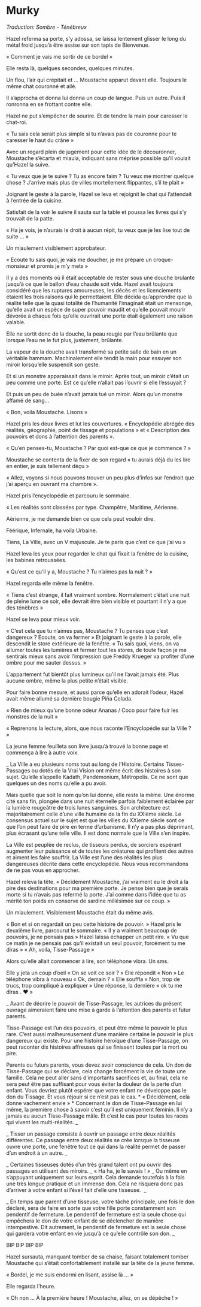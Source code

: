 # Murky

_Traduction: Sombre - Ténébreux_

Hazel referma sa porte, s’y adossa, se laissa lentement glisser le long du métal froid jusqu’à être assise sur son tapis de Bienvenue.

« Comment je vais me sortir de ce bordel »

Elle resta là, quelques secondes, quelques minutes.

Un flou, l’air qui crépitait et … Moustache apparut devant elle. Toujours le même chat couronné et ailé.

Il s’approcha et donna lui donna un coup de langue. Puis un autre. Puis il ronronna en se frottant contre elle.

Hazel ne put s’empêcher de sourire. Et de tendre la main pour caresser le chat-roi.

« Tu sais cela serait plus simple si tu n’avais pas de couronne pour te caresser le haut du crâne »

Avec un regard plein de jugement pour cette idée de le découronner, Moustache s’écarta et miaula, indiquant sans méprise possible qu’il voulait qu’Hazel la suive.

« Tu veux que je te suive ? Tu as encore faim ? Tu veux me montrer quelque chose ? J’arrive mais plus de villes mortellement flippantes, s’il te plait »

Joignant le geste à la parole, Hazel se leva et rejoignit le chat qui l’attendait à l’entrée de la cuisine.

Satisfait de la voir le suivre il sauta sur la table et poussa les livres qui s’y trouvait de la patte.

« Ha je vois, je n’aurais le droit à aucun répit, tu veux que je les lise tout de suite … »

Un miaulement visiblement approbateur.

« Ecoute tu sais quoi, je vais me doucher, je me prépare un croque-monsieur et promis je m’y mets »

Il y a des moments où il était acceptable de rester sous une douche brulante jusqu’à ce que le ballon d’eau chaude soit vide. Hazel avait toujours considéré que les ruptures amoureuses, les décès et les licenciements étaient les trois raisons qui le permettaient. Elle décida qu’apprendre que la réalité telle que la quasi totalité de l’humanité l’imaginait était un mensonge, qu’elle avait un espèce de super pouvoir maudit et qu’elle pouvait mourir dévorée à chaque fois qu’elle ouvrirait une porte était également une raison valable.

Elle ne sortit donc de la douche, la peau rougie par l’eau brûlante que lorsque l’eau ne le fut plus, justement, brûlante.

La vapeur de la douche avait transformé sa petite salle de bain en un véritable hammam. Machinalement elle tendit la main pour essuyer son miroir lorsqu’elle suspendit son geste.

Et si un monstre apparaissait dans le miroir. Après tout, un miroir c’était un peu comme une porte. Est ce qu’elle n’allait pas l’ouvrir si elle l’essuyait ?

Et puis un peu de buée n’avait jamais tué un miroir. Alors qu’un monstre affamé de sang…

« Bon, voila Moustache. Lisons »

Hazel pris les deux livres et lut les couvertures.
« Encyclopédie abrégée des réalités, géographie, point de tissage et populations » et « Description des pouvoirs et dons à l’attention des parents ».

« Qu’en penses-tu, Moustache ? Par quoi est-que ce que je commence ? »

Moustache se contenta de la fixer de son regard « tu aurais déjà du les lire en entier, je suis tellement déçu »

« Allez, voyons si nous pouvons trouver un peu plus d’infos sur l’endroit que j’ai aperçu en ouvrant ma chambre ».

Hazel pris l’encyclopédie et parcouru le sommaire.

« Les réalités sont classées par type. Champêtre, Maritime, Aérienne.

Aérienne, je me demande bien ce que cela peut vouloir dire.

Féérique, Infernale, ha voila Urbaine.

Tiens, La Ville, avec un V majuscule. Je te paris que c’est ce que j’ai vu »

Hazel leva les yeux pour regarder le chat qui fixait la fenêtre de la cuisine, les babines retroussées.

« Qu’est ce qu’il y a, Moustache ? Tu n’aimes pas la nuit ? »

Hazel regarda elle même la fenêtre.

« Tiens c’est étrange, il fait vraiment sombre. Normalement c’était une nuit de pleine lune ce soir, elle devrait être bien visible et pourtant il n’y a que des ténèbres »

Hazel se leva pour mieux voir.

« C’est cela que tu n’aimes pas, Moustache ? Tu penses que c’est dangereux ? Ecoute, on va fermer » Et joignant le geste à la parole, elle descendit le store extérieure de la fenêtre.
« Tu sais quoi, viens, on va allumer toutes les lumières et fermer tout les stores, de toute façon je me sentirais mieux sans avoir l’impression que Freddy Krueger va profiter d’une ombre pour me sauter dessus. »

L’appartement fut bientôt plus lumineux qu’il ne l’avait jamais été. Plus aucune ombre, même la plus petite n’était visible.

Pour faire bonne mesure, et aussi parce qu’elle en adorait l’odeur, Hazel avait même allumé sa dernière bougie Piña Colada.

« Rien de mieux qu’une bonne odeur Ananas / Coco pour faire fuir les monstres de la nuit »

« Reprenons la lecture, alors, que nous raconte l’Encyclopédie sur la Ville ? »

La jeune femme feuilleta son livre jusqu’à trouvé la bonne page et commença à lire à autre voix.

\_ La Ville a eu plusieurs noms tout au long de l’Histoire. Certains Tisses-Passages ou dotés de la Vrai Vision ont même écrit des histoires à son sujet. Qu’elle s’appelle Kadath, Pandémonium, Métropolis. Ce ne sont que quelques un des noms qu’elle a pu avoir.

Mais quelle que soit le nom qu’on lui donne, elle reste la même. Une énorme cité sans fin, plongée dans une nuit éternelle parfois faiblement éclairée par la lumière rougeâtre de trois lunes sanguines. Son architecture est majoritairement celle d’une ville humaine de la fin du XXième siècle. Le consensus actuel sur le sujet est que les villes du XXieme siècle sont ce que l’on peut faire de pire en terme d’urbanisme. Il n’y a pas plus déprimant, plus écrasant qu’une telle ville. Il est donc normale que la Ville s’en inspire.

La Ville est peuplée de reclus, de tisseurs perdus, de sorciers espérant augmenter leur puissance et de toutes les créatures qui profitent des autres et aiment les faire souffrir. La Ville est l’une des réalités les plus dangereuses décrite dans cette encyclopédie. Nous vous recommandons de ne pas vous en approcher.

Hazel releva la tête.
« Décidément Moustache, j’ai vraiment eu le droit à la pire des destinations pour ma première porte.
Je pense bien que je serais morte si tu n’avais pas refermé la porte.
J’ai comme dans l’idée que tu as mérité ton poids en conserve de sardine millésimée sur ce coup. »

Un miaulement. Visiblement Moustache était du même avis.

« Bon et si on regardait un peu cette histoire de pouvoir. » Hazel pris le deuxième livre, parcourut le sommaire.
« Il y a vraiment beaucoup de pouvoirs, je ne pensais pas » Hazel laissa échapper un petit rire.
« Vu que ce matin je ne pensais pas qu’il existait un seul pouvoir, forcément tu me diras »
« Ah, voila, Tisse-Passage »

Alors qu’elle allait commencer à lire, son téléphone vibra. Un sms.

Elle y jeta un coup d’oeil « On se voit ce soir ? »
Elle répondit « Non »
Le téléphone vibra à nouveau « Ok, demain ? »
Elle souffla « Non, trop de trucs, trop compliqué à expliquer »
Une réponse, la dernière « ok tu me diras . ❤️ »

\_ Avant de décrire le pouvoir de Tisse-Passage, les autrices du présent ouvrage aimeraient faire une mise à garde à l’attention des parents et futur parents.

Tisse-Passage est l’un des pouvoirs, et peut être même le pouvoir le plus rare. C’est aussi malheureusement d’une manière certaine le pouvoir le plus dangereux qui existe. Pour une histoire héroïque d’une Tisse-Passage, on peut raconter dix histoires affreuses qui se finissent toutes par la mort ou pire.

Parents ou futurs parents, vous devez avoir conscience de cela. Un don de Tisse-Passage qui se déclare, cela change forcément la vie de toute une famille. Cela ne peut aller sans d’importants sacrifices et, au final, cela ne sera peut être pas suffisant pour vous éviter la douleur de la perte d’un enfant. Vous devriez plutôt espérer que votre enfant ne développe pas le don du Tissage. Et vous réjouir si ce n’est pas le cas. *
« Décidément, cela donne vachement envie »
* Concernant le don de Tisse-Passage en lui même, la première chose à savoir c’est qu’il est uniquement féminin. Il n’y a jamais eu aucun Tisse-Passage mâle. Et c’est le cas pour toutes les races qui vivent les multi-réalités. \_

_ Tisser un passage consiste à ouvrir un passage entre deux réalités différentes. Ce passage entre deux réalités se crée lorsque la tisseuse ouvre une porte, une fenêtre tout ce qui dans la réalité permet de passer d’un endroit à un autre. _

_ Certaines tisseuses dotés d’un très grand talent ont pu ouvrir des passages en utilisant des miroirs. _
« Ha ha, je le savais ! »
_ Ou même en s’appuyant uniquement sur leurs esprit. Cela demande toutefois à la fois une très longue pratique et un immense don. Cela ne risquera donc pas d’arriver à votre enfant si l’éveil fait d’elle une tisseuse.  _

_ En temps que parent d’une tisseuse, votre tâche principale, une fois le don déclaré, sera de faire en sorte que votre fille porte constamment son pendentif de fermeture. Le pendentif de fermeture est la seule chose qui empêchera le don de votre enfant de se déclencher de manière intempestive. Dit autrement, le pendentif de fermeture est la seule chose qui gardera votre enfant en vie jusqu’à ce qu’elle contrôle son don. _

BIP BIP BIP BIP

Hazel sursauta, manquant tomber de sa chaise, faisant totalement tomber Moustache qui s’était confortablement installé sur la tête de la jeune femme.

« Bordel, je me suis endormi en lisant, assise là … »

Elle regarda l’heure.

« Oh non … À la première heure ! Moustache, allez, on se dépêche ! »
